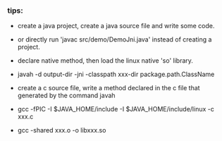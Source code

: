 ### tips:

* create a java project, create a java source file and write some code.

* or directly run 'javac src/demo/DemoJni.java' instead of creating a project.

* declare native method, then load the linux native 'so' library.

* javah -d output-dir -jni -classpath xxx-dir package.path.ClassName

* create a c source file, write a method declared in the c file that generated by the command javah

* gcc -fPIC -I $JAVA_HOME/include -I $JAVA_HOME/include/linux -c xxx.c

* gcc -shared xxx.o -o libxxx.so
